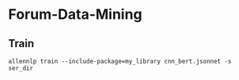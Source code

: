 # Forum-Data-Mining
 
## Train

`allennlp train --include-package=my_library cnn_bert.jsonnet -s ser_dir`